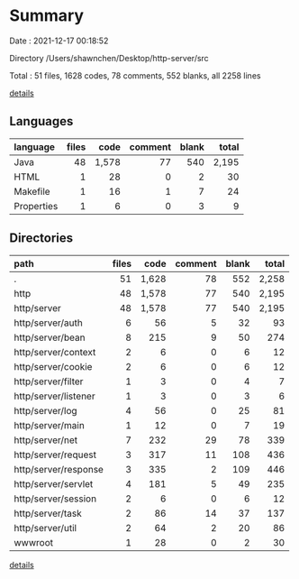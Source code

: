 # Summary

Date : 2021-12-17 00:18:52

Directory /Users/shawnchen/Desktop/http-server/src

Total : 51 files,  1628 codes, 78 comments, 552 blanks, all 2258 lines

[details](details.md)

## Languages
| language | files | code | comment | blank | total |
| :--- | ---: | ---: | ---: | ---: | ---: |
| Java | 48 | 1,578 | 77 | 540 | 2,195 |
| HTML | 1 | 28 | 0 | 2 | 30 |
| Makefile | 1 | 16 | 1 | 7 | 24 |
| Properties | 1 | 6 | 0 | 3 | 9 |

## Directories
| path | files | code | comment | blank | total |
| :--- | ---: | ---: | ---: | ---: | ---: |
| . | 51 | 1,628 | 78 | 552 | 2,258 |
| http | 48 | 1,578 | 77 | 540 | 2,195 |
| http/server | 48 | 1,578 | 77 | 540 | 2,195 |
| http/server/auth | 6 | 56 | 5 | 32 | 93 |
| http/server/bean | 8 | 215 | 9 | 50 | 274 |
| http/server/context | 2 | 6 | 0 | 6 | 12 |
| http/server/cookie | 2 | 6 | 0 | 6 | 12 |
| http/server/filter | 1 | 3 | 0 | 4 | 7 |
| http/server/listener | 1 | 3 | 0 | 3 | 6 |
| http/server/log | 4 | 56 | 0 | 25 | 81 |
| http/server/main | 1 | 12 | 0 | 7 | 19 |
| http/server/net | 7 | 232 | 29 | 78 | 339 |
| http/server/request | 3 | 317 | 11 | 108 | 436 |
| http/server/response | 3 | 335 | 2 | 109 | 446 |
| http/server/servlet | 4 | 181 | 5 | 49 | 235 |
| http/server/session | 2 | 6 | 0 | 6 | 12 |
| http/server/task | 2 | 86 | 14 | 37 | 137 |
| http/server/util | 2 | 64 | 2 | 20 | 86 |
| wwwroot | 1 | 28 | 0 | 2 | 30 |

[details](details.md)